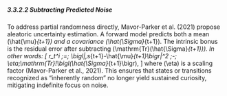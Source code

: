 ##### 3.3.2.2 Subtracting Predicted Noise

To address partial randomness directly, Mavor-Parker et al. (2021) propose aleatoric uncertainty estimation. A forward model predicts both a mean \(\hat{\mu}_{t+1}\) and a covariance \(\hat{\Sigma}_{t+1}\). The intrinsic bonus is the residual error after subtracting \(\mathrm{Tr}(\hat{\Sigma}_{t+1})\). In other words:
\[
r_t^i
\;=\;
\bigl\|\,s_{t+1}-\hat{\mu}_{t+1}\bigr\|^2
\;-\;
\eta\;\mathrm{Tr}\!\bigl(\hat{\Sigma}_{t+1}\bigr),
\]
where \(\eta\) is a scaling factor (Mavor-Parker et al., 2021). This ensures that states or transitions recognized as “inherently random” no longer yield sustained curiosity, mitigating indefinite focus on noise.
